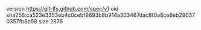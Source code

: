 version https://git-lfs.github.com/spec/v1
oid sha256:ca523e3353eb4c0cebf9693b8b914a303467dac8f0a8ce8eb290370357fb8b58
size 2876
